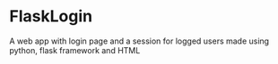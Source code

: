 # FlaskLogin
A web app with login page and a session for logged users made using python, flask framework and HTML
